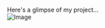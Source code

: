 <br><br><br>
Here's a glimpse of my project...<br>
![Image](https://github.com/user-attachments/assets/ad5485b3-1c70-4622-9631-75a043951f70)
